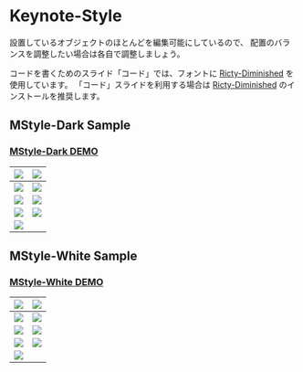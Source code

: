 # Keynote-Style

設置しているオブジェクトのほとんどを編集可能にしているので、
配置のバランスを調整したい場合は各自で調整しましょう。

コードを書くためのスライド「コード」では、フォントに [Ricty-Diminished](https://github.com/edihbrandon/RictyDiminished) を使用しています。
「コード」スライドを利用する場合は [Ricty-Diminished](https://github.com/edihbrandon/RictyDiminished) のインストールを推奨します。

## MStyle-Dark Sample

### [MStyle-Dark DEMO](https://speakerdeck.com/masahirosaito/mstyle-dark-demo)

| ![](https://www.evernote.com/l/As1qWeiYfI9G67X6dss_nXeCmdK9lCWP_MAB/image.png) | ![](https://www.evernote.com/l/As33_2s9plNJtqFdtji6lGt3DIyEOCdbZg0B/image.png) |
| :-: | :-: |
| ![](https://www.evernote.com/l/As0Yc69zLR1D6q4QGmCMouhjfs2piiYxkEIB/image.png) | ![](https://www.evernote.com/l/As0YgLWI0LlOZ7Jgs9V8LwgHPmWXbqcmtFwB/image.png) |
| ![](https://www.evernote.com/l/As3s8edv__ZPy6amKVmUHqam9MER-u3U19kB/image.png) | ![](https://www.evernote.com/l/As0NYR0Act5E65FykG0twaGrqFB_HMj4HCoB/image.png) |
| ![](https://www.evernote.com/l/As0cPN-JS9FJrIvvy3VTU3UahiLwRwDeNdoB/image.png) | ![](https://www.evernote.com/l/As32gVNExydMk6isCpJhfF7FNiYFgfkOG-MB/image.png) |
| ![](https://www.evernote.com/l/As2FK8uk55dNooIdOBTizZqp37jJTO_rMzgB/image.png) |  |

## MStyle-White Sample

### [MStyle-White DEMO](https://speakerdeck.com/masahirosaito/mstyle-white-demo)

| ![](https://www.evernote.com/l/As1EQFwTssBKJqY8TIFPSwnKJRGD6OdINeUB/image.png) | ![](https://www.evernote.com/l/As2OPsUTO3NDeIzVBCwcdK9P0umkJhUWxnUB/image.png) |
| :-: | :-: |
| ![](https://www.evernote.com/l/As2-m-HZU4ZJOIo3qDs9rWGklMDLKpzj3S4B/image.png) | ![](https://www.evernote.com/l/As1W_7SpUplHoo5QwMgpaGwElGXbyb6SJ20B/image.png) |
| ![](https://www.evernote.com/l/As37kIyJ07hH6Yk43QYv5jI2u9dP0gRkjvsB/image.png) | ![](https://www.evernote.com/l/As0cQGSpBPBP3qoFOWArYH31eBTdKKD06D4B/image.png) |
| ![](https://www.evernote.com/l/As0IHRgFK4pKQ5hvq-ucokFOXuKDWrz5IkgB/image.png) | ![](https://www.evernote.com/l/As350wQ2cUtA1K88fBAjHvrhwSNRojq-yu0B/image.png) |
| ![](https://www.evernote.com/l/As3KF_JPVY9Mmoil-Q5NGAc_KZ1qyC30YJ8B/image.png) |  |